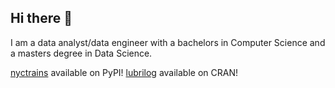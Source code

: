 ## Hi there 👋

I am a data analyst/data engineer with a bachelors in Computer Science and a masters degree in Data Science.

[nyctrains](https://pypi.org/project/nyctrains/1.4.0/) available on PyPI!
[lubrilog](https://github.com/arrismo/lubrilog) available on CRAN!

